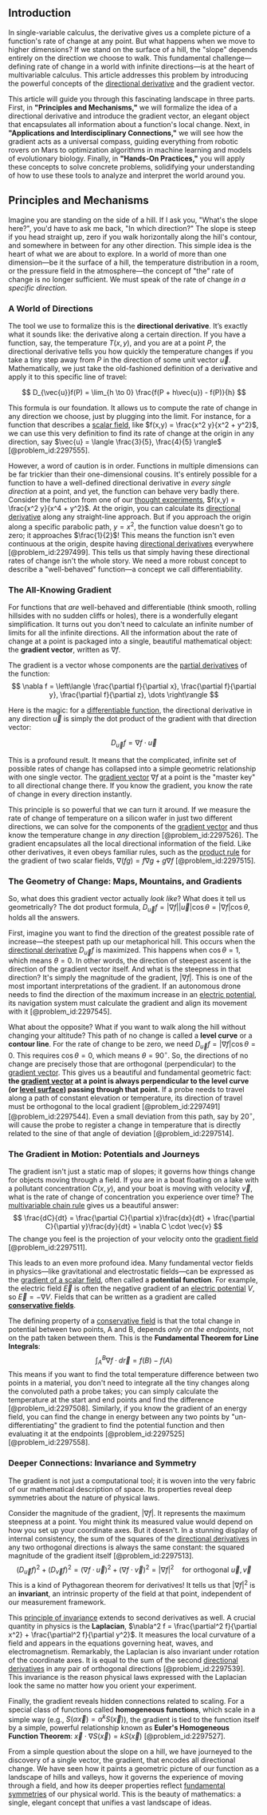 ## Introduction
In single-variable calculus, the derivative gives us a complete picture of a function's rate of change at any point. But what happens when we move to higher dimensions? If we stand on the surface of a hill, the "slope" depends entirely on the direction we choose to walk. This fundamental challenge—defining rate of change in a world with infinite directions—is at the heart of multivariable calculus. This article addresses this problem by introducing the powerful concepts of the [directional derivative](@article_id:142936) and the gradient vector.

This article will guide you through this fascinating landscape in three parts. First, in **"Principles and Mechanisms,"** we will formalize the idea of a directional derivative and introduce the gradient vector, an elegant object that encapsulates all information about a function's local change. Next, in **"Applications and Interdisciplinary Connections,"** we will see how the gradient acts as a universal compass, guiding everything from robotic rovers on Mars to optimization algorithms in machine learning and models of evolutionary biology. Finally, in **"Hands-On Practices,"** you will apply these concepts to solve concrete problems, solidifying your understanding of how to use these tools to analyze and interpret the world around you.

## Principles and Mechanisms

Imagine you are standing on the side of a hill. If I ask you, "What's the slope here?", you'd have to ask me back, "In which direction?" The slope is steep if you head straight up, zero if you walk horizontally along the hill's contour, and somewhere in between for any other direction. This simple idea is the heart of what we are about to explore. In a world of more than one dimension—be it the surface of a hill, the temperature distribution in a room, or the pressure field in the atmosphere—the concept of "the" rate of change is no longer sufficient. We must speak of the rate of change *in a specific direction*.

### A World of Directions

The tool we use to formalize this is the **directional derivative**. It’s exactly what it sounds like: the derivative along a certain direction. If you have a function, say, the temperature $T(x,y)$, and you are at a point $P$, the directional derivative tells you how quickly the temperature changes if you take a tiny step away from $P$ in the direction of some unit vector $\vec{u}$. Mathematically, we just take the old-fashioned definition of a derivative and apply it to this specific line of travel:

$$
D_{\vec{u}}f(P) = \lim_{h \to 0} \frac{f(P + h\vec{u}) - f(P)}{h}
$$

This formula is our foundation. It allows us to compute the rate of change in any direction we choose, just by plugging into the limit. For instance, for a function that describes a [scalar field](@article_id:153816), like $f(x,y) = \frac{x^2 y}{x^2 + y^2}$, we can use this very definition to find its rate of change at the origin in any direction, say $\vec{u} = \langle \frac{3}{5}, \frac{4}{5} \rangle$ [@problem_id:2297555].

However, a word of caution is in order. Functions in multiple dimensions can be far trickier than their one-dimensional cousins. It's entirely possible for a function to have a well-defined directional derivative in *every single direction* at a point, and yet, the function can behave very badly there. Consider the function from one of our [thought experiments](@article_id:264080), $f(x,y) = \frac{x^2 y}{x^4 + y^2}$. At the origin, you can calculate its [directional derivative](@article_id:142936) along any straight-line approach. But if you approach the origin along a specific parabolic path, $y=x^2$, the function value doesn't go to zero; it approaches $\frac{1}{2}$! This means the function isn't even continuous at the origin, despite having [directional derivatives](@article_id:188639) everywhere [@problem_id:2297499]. This tells us that simply having these directional rates of change isn't the whole story. We need a more robust concept to describe a "well-behaved" function—a concept we call differentiability.

### The All-Knowing Gradient

For functions that *are* well-behaved and differentiable (think smooth, rolling hillsides with no sudden cliffs or holes), there is a wonderfully elegant simplification. It turns out you don't need to calculate an infinite number of limits for all the infinite directions. All the information about the rate of change at a point is packaged into a single, beautiful mathematical object: the **gradient vector**, written as $\nabla f$.

The gradient is a vector whose components are the [partial derivatives](@article_id:145786) of the function:
$$
\nabla f = \left\langle \frac{\partial f}{\partial x}, \frac{\partial f}{\partial y}, \frac{\partial f}{\partial z}, \dots \right\rangle
$$

Here is the magic: for a [differentiable function](@article_id:144096), the directional derivative in any direction $\vec{u}$ is simply the dot product of the gradient with that direction vector:

$$
D_{\vec{u}}f = \nabla f \cdot \vec{u}
$$

This is a profound result. It means that the complicated, infinite set of possible rates of change has collapsed into a simple geometric relationship with one single vector. The [gradient vector](@article_id:140686) $\nabla f$ at a point is the "master key" to all directional change there. If you know the gradient, you know the rate of change in every direction instantly.

This principle is so powerful that we can turn it around. If we measure the rate of change of temperature on a silicon wafer in just two different directions, we can solve for the components of the [gradient vector](@article_id:140686) and thus know the temperature change in *any* direction [@problem_id:2297526]. The gradient encapsulates all the local directional information of the field. Like other derivatives, it even obeys familiar rules, such as the [product rule](@article_id:143930) for the gradient of two scalar fields, $\nabla(fg) = f\nabla g + g\nabla f$ [@problem_id:2297515].

### The Geometry of Change: Maps, Mountains, and Gradients

So, what does this gradient vector actually *look like*? What does it tell us geometrically? The dot product formula, $D_{\vec{u}}f = |\nabla f| |\vec{u}| \cos\theta = |\nabla f| \cos\theta$, holds all the answers.

First, imagine you want to find the direction of the greatest possible rate of increase—the steepest path up our metaphorical hill. This occurs when the [directional derivative](@article_id:142936) $D_{\vec{u}}f$ is maximized. This happens when $\cos\theta = 1$, which means $\theta=0$. In other words, the direction of steepest ascent is the direction of the gradient vector itself. And what is the steepness in that direction? It's simply the magnitude of the gradient, $|\nabla f|$. This is one of the most important interpretations of the gradient. If an autonomous drone needs to find the direction of the maximum increase in an [electric potential](@article_id:267060), its navigation system must calculate the gradient and align its movement with it [@problem_id:2297545].

What about the opposite? What if you want to walk along the hill without changing your altitude? This path of no change is called a **level curve** or a **contour line**. For the rate of change to be zero, we need $D_{\vec{u}}f = |\nabla f| \cos\theta = 0$. This requires $\cos\theta = 0$, which means $\theta = 90^\circ$. So, the directions of no change are precisely those that are orthogonal (perpendicular) to the [gradient vector](@article_id:140686). This gives us a beautiful and fundamental geometric fact: **the [gradient vector](@article_id:140686) at a point is always perpendicular to the level curve (or [level surface](@article_id:271408)) passing through that point.** If a probe needs to travel along a path of constant elevation or temperature, its direction of travel must be orthogonal to the local gradient [@problem_id:2297491] [@problem_id:2297544]. Even a small deviation from this path, say by $20^\circ$, will cause the probe to register a change in temperature that is directly related to the sine of that angle of deviation [@problem_id:2297514].

### The Gradient in Motion: Potentials and Journeys

The gradient isn't just a static map of slopes; it governs how things change for objects moving through a field. If you are in a boat floating on a lake with a pollutant concentration $C(x,y)$, and your boat is moving with velocity $\vec{v}$, what is the rate of change of concentration you experience over time? The [multivariable chain rule](@article_id:146177) gives us a beautiful answer:
$$
\frac{dC}{dt} = \frac{\partial C}{\partial x}\frac{dx}{dt} + \frac{\partial C}{\partial y}\frac{dy}{dt} = \nabla C \cdot \vec{v}
$$
The change you feel is the projection of your velocity onto the [gradient field](@article_id:275399) [@problem_id:2297511].

This leads to an even more profound idea. Many fundamental vector fields in physics—like gravitational and electrostatic fields—can be expressed as the [gradient of a scalar field](@article_id:270271), often called a **potential function**. For example, the electric field $\vec{E}$ is often the negative gradient of an [electric potential](@article_id:267060) $V$, so $\vec{E} = -\nabla V$. Fields that can be written as a gradient are called **[conservative fields](@article_id:137061)**.

The defining property of a [conservative field](@article_id:270904) is that the total change in potential between two points, A and B, depends *only on the endpoints*, not on the path taken between them. This is the **Fundamental Theorem for Line Integrals**:
$$
\int_{A}^{B} \nabla f \cdot d\vec{r} = f(B) - f(A)
$$
This means if you want to find the total temperature difference between two points in a material, you don't need to integrate all the tiny changes along the convoluted path a probe takes; you can simply calculate the temperature at the start and end points and find the difference [@problem_id:2297508]. Similarly, if you know the gradient of an energy field, you can find the change in energy between any two points by "un-differentiating" the gradient to find the potential function and then evaluating it at the endpoints [@problem_id:2297525] [@problem_id:2297558].

### Deeper Connections: Invariance and Symmetry

The gradient is not just a computational tool; it is woven into the very fabric of our mathematical description of space. Its properties reveal deep symmetries about the nature of physical laws.

Consider the magnitude of the gradient, $|\nabla f|$. It represents the maximum steepness at a point. You might think its measured value would depend on how you set up your coordinate axes. But it doesn't. In a stunning display of internal consistency, the sum of the squares of the [directional derivatives](@article_id:188639) in any two orthogonal directions is always the same constant: the squared magnitude of the gradient itself [@problem_id:2297513]. 
$$
(D_{\vec{u}} f)^2 + (D_{\vec{v}} f)^2 = (\nabla f \cdot \vec{u})^2 + (\nabla f \cdot \vec{v})^2 = |\nabla f|^2 \quad \text{for orthogonal } \vec{u}, \vec{v}
$$
This is a kind of Pythagorean theorem for derivatives! It tells us that $|\nabla f|^2$ is an **invariant**, an intrinsic property of the field at that point, independent of our measurement framework.

This [principle of invariance](@article_id:198911) extends to second derivatives as well. A crucial quantity in physics is the **Laplacian**, $\nabla^2 f = \frac{\partial^2 f}{\partial x^2} + \frac{\partial^2 f}{\partial y^2}$. It measures the local curvature of a field and appears in the equations governing heat, waves, and electromagnetism. Remarkably, the Laplacian is also invariant under rotation of the coordinate axes. It is equal to the sum of the second [directional derivatives](@article_id:188639) in any pair of orthogonal directions [@problem_id:2297539]. This invariance is the reason physical laws expressed with the Laplacian look the same no matter how you orient your experiment.

Finally, the gradient reveals hidden connections related to scaling. For a special class of functions called **homogeneous functions**, which scale in a simple way (e.g., $S(\alpha \vec{x}) = \alpha^k S(\vec{x})$), the gradient is tied to the function itself by a simple, powerful relationship known as **Euler's Homogeneous Function Theorem**: $\vec{x} \cdot \nabla S(\vec{x}) = k S(\vec{x})$ [@problem_id:2297527].

From a simple question about the slope on a hill, we have journeyed to the discovery of a single vector, the gradient, that encodes all directional change. We have seen how it paints a geometric picture of our function as a landscape of hills and valleys, how it governs the experience of moving through a field, and how its deeper properties reflect [fundamental symmetries](@article_id:160762) of our physical world. This is the beauty of mathematics: a single, elegant concept that unifies a vast landscape of ideas.